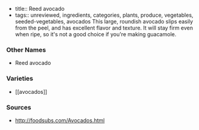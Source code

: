 - title:: Reed avocado
- tags:: unreviewed, ingredients, categories, plants, produce, vegetables, seeded-vegetables, avocados
This large, roundish avocado slips easily from the peel, and has excellent flavor and texture. It will stay firm even when ripe, so it's not a good choice if you're making guacamole.

### Other Names

* Reed avocado

### Varieties

* [[avocados]]

### Sources
* http://foodsubs.com/Avocados.html

